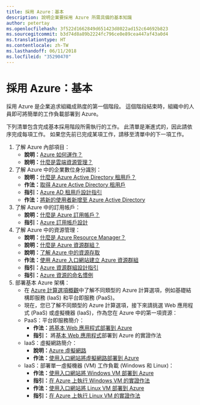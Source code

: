```yaml
---
title: 採用 Azure：基本
description: 說明企業要採用 Azure 所需具備的基本知識
author: petertay
ms.openlocfilehash: 3f522d1662849d651423d8022ad152c64692b823
ms.sourcegitcommit: b3d74d8a89b2224fc796ce0e89cea447af43a0d4
ms.translationtype: HT
ms.contentlocale: zh-TW
ms.lasthandoff: 06/11/2018
ms.locfileid: "35290470"
---
```

# <a name="adopting-azure-foundational"></a>採用 Azure：基本

採用 Azure 是企業追求組織成熟度的第一個階段。 這個階段結束時，組織中的人員即可將簡單的工作負載部署到 Azure。

下列清單包含完成基本採用階段所需執行的工作。 此清單是漸進式的，因此請依序完成每項工作。 如果您先前已完成某項工作，請移至清單中的下一項工作。 

1. 了解 Azure 內部項目：
    - **說明：**[Azure 如何運作？](azure-explainer.md)
    - **說明：**[什麼是雲端資源管理？](governance-explainer.md)
2. 了解 Azure 中的企業數位身分識別：
    - **說明：**[什麼是 Azure Active Directory 租用戶？](tenant-explainer.md)
    - **作法：**[取得 Azure Active Directory 租用戶](/azure/active-directory/develop/active-directory-howto-tenant?toc=/azure/architecture/cloud-adoption-guide/toc.json)
    - **指引：**[Azure AD 租用戶設計指引](tenant.md)
    - **作法：**[將新的使用者新增至 Azure Active Directory](/azure/active-directory/add-users-azure-active-directory?toc=/azure/architecture/cloud-adoption-guide/toc.json)    
3. 了解 Azure 中的訂用帳戶：
    - **說明：**[什麼是 Azure 訂用帳戶？](subscription-explainer.md)
    - **指引：**[Azure 訂用帳戶設計](subscription.md)
4. 了解 Azure 中的資源管理： 
    - **說明：**[什麼是 Azure Resource Manager？](resource-manager-explainer.md)
    - **說明：**[什麼是 Azure 資源群組？](resource-group-explainer.md)
    - **說明：**[了解 Azure 中的資源存取](/azure/active-directory/active-directory-understanding-resource-access?toc=/azure/architecture/cloud-adoption-guide/toc.json)
    - **作法：**[使用 Azure 入口網站建立 Azure 資源群組](/azure/azure-resource-manager/resource-group-portal?toc=/azure/architecture/cloud-adoption-guide/toc.json)
    - **指引：**[Azure 資源群組設計指引](resource-group.md)
    - **指引：**[Azure 資源的命名慣例](/azure/architecture/best-practices/naming-conventions?toc=/azure/architecture/cloud-adoption-guide/toc.json)
5. 部署基本 Azure 架構：
    - 在 [Azure 計算選項概觀](/azure/architecture/guide/technology-choices/compute-overview?toc=/azure/architecture/cloud-adoption-guide/toc.json)中了解不同類型的 Azure 計算選項，例如基礎結構即服務 (IaaS) 和平台即服務 (PaaS)。
    - 現在，您已了解不同類型的 Azure 計算選項，接下來請挑選 Web 應用程式 (PaaS) 或虛擬機器 (IaaS)，作為您在 Azure 中的第一項資源：
    - PaaS：平台即服務簡介：
        - **作法：**[將基本 Web 應用程式部署到 Azure](/azure/app-service/app-service-web-overview?toc=/azure/architecture/cloud-adoption-guide/toc.json)
        - **指引：** 將[基本 Web 應用程式](/azure/architecture/reference-architectures/app-service-web-app/basic-web-app?toc=/azure/architecture/cloud-adoption-guide/toc.json)部署到 Azure 的實證作法
    - IaaS：虛擬網路簡介：
        - **說明：**[Azure 虛擬網路](/azure/virtual-network/virtual-networks-overview?toc=/azure/architecture/cloud-adoption-guide/toc.json)
        - **作法：**[使用入口網站將虛擬網路部署到 Azure](/azure/virtual-network/virtual-networks-create-vnet-arm-pportal?toc=/azure/architecture/cloud-adoption-guide/toc.json)
    - IaaS：部署單一虛擬機器 (VM) 工作負載 (Windows 和 Linux)：
        - **作法：**[使用入口網站將 Windows VM 部署到 Azure](/azure/virtual-machines/windows/quick-create-portal?toc=/azure/architecture/cloud-adoption-guide/toc.json)
        - **指引：**[在 Azure 上執行 Windows VM 的實證作法](/azure/architecture/reference-architectures/virtual-machines-windows/single-vm?toc=/azure/architecture/cloud-adoption-guide/toc.json)
        - **作法：**[使用入口網站將 Linux VM 部署到 Azure](/azure/virtual-machines/linux/quick-create-portal?toc=/azure/architecture/cloud-adoption-guide/toc.json)
        - **指引：**[在 Azure 上執行 Linux VM 的實證作法](/azure/architecture/reference-architectures/virtual-machines-linux/single-vm?toc=/azure/architecture/cloud-adoption-guide/toc.json)
